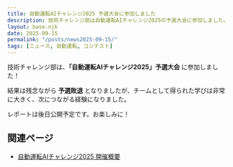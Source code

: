 ```yaml
---
title: 自動運転AIチャレンジ2025 予選大会に参加しました
description: 技術チャレンジ部は自動運転AIチャレンジ2025の予選大会に参加しました。残念ながら予選敗退となりましたが、多くの学びを得ることができました。
layout: base.njk
date: 2025-09-15
permalink: "/posts/news2025-09-15/"
tags: [ニュース, 自動運転, コンテスト]
---
```


技術チャレンジ部は、**「自動運転AIチャレンジ2025」予選大会** に参加しました！  

結果は残念ながら **予選敗退** となりましたが、チームとして得られた学びは非常に大きく、次につながる経験になりました。  

レポートは後日公開予定です。お楽しみに！


## 関連ページ

- [自動運転AIチャレンジ2025 開催概要](https://www.jsae.or.jp/jaaic2025/overview/)
